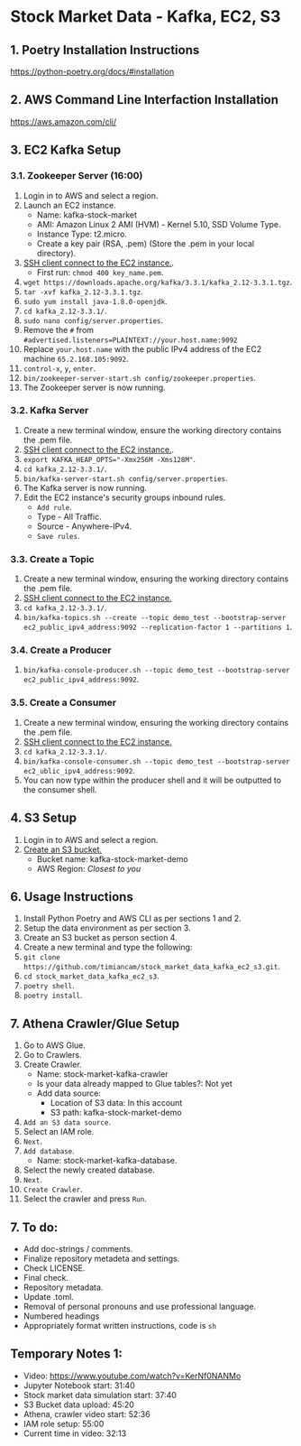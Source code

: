 # Stock Market Data - Kafka, EC2, S3

## 1. Poetry Installation Instructions

https://python-poetry.org/docs/#installation

## 2. AWS Command Line Interfaction Installation

https://aws.amazon.com/cli/

## 3. EC2 Kafka Setup

### 3.1. Zookeeper Server (16:00)

1. Login in to AWS and select a region.
2. Launch an EC2 instance.
    * Name: kafka-stock-market
    * AMI: Amazon Linux 2 AMI (HVM) - Kernel 5.10, SSD Volume Type.
    * Instance Type: t2.micro.
    * Create a key pair (RSA, .pem) (Store the .pem in your local directory).
3. [SSH client connect to the EC2 instance.](https://docs.aws.amazon.com/AWSEC2/latest/UserGuide/connect-linux-inst-ssh.html#connect-linux-inst-sshClient).
    * First run: `chmod 400 key_name.pem`.
4. `wget https://downloads.apache.org/kafka/3.3.1/kafka_2.12-3.3.1.tgz`.
5. `tar -xvf kafka_2.12-3.3.1.tgz`.
6. `sudo yum install java-1.8.0-openjdk`.
7. `cd kafka_2.12-3.3.1/`.
8. `sudo nano config/server.properties`.
9. Remove the `#` from `#advertised.listeners=PLAINTEXT://your.host.name:9092`
10. Replace `your.host.name` with the public IPv4 address of the EC2 machine `65.2.168.105:9092`. 
11. `control-x`, `y`, `enter`.
12. `bin/zookeeper-server-start.sh config/zookeeper.properties`.
13. The Zookeeper server is now running. 

### 3.2. Kafka Server

1. Create a new terminal window, ensure the working directory contains the .pem file.
2. [SSH client connect to the EC2 instance.](https://docs.aws.amazon.com/AWSEC2/latest/UserGuide/connect-linux-inst-ssh.html#connect-linux-inst-sshClient).
3. `export KAFKA_HEAP_OPTS="-Xmx256M -Xms128M"`.
4. `cd kafka_2.12-3.3.1/`.
5. `bin/kafka-server-start.sh config/server.properties`.
6. The Kafka server is now running.
7. Edit the EC2 instance's security groups inbound rules.
    * `Add rule`.
    * Type - All Traffic.
    * Source - Anywhere-IPv4.
    * `Save rules`.

### 3.3. Create a Topic

1. Create a new terminal window, ensuring the working directory contains the .pem file.
2. [SSH client connect to the EC2 instance.](https://docs.aws.amazon.com/AWSEC2/latest/UserGuide/connect-linux-inst-ssh.html#connect-linux-inst-sshClient)
3. `cd kafka_2.12-3.3.1/`.
4. `bin/kafka-topics.sh --create --topic demo_test --bootstrap-server ec2_public_ipv4_address:9092 --replication-factor 1 --partitions 1`.

### 3.4. Create a Producer

1. `bin/kafka-console-producer.sh --topic demo_test --bootstrap-server ec2_public_ipv4_address:9092`.

### 3.5. Create a Consumer

1. Create a new terminal window, ensuring the working directory contains the .pem file.
2. [SSH client connect to the EC2 instance.](https://docs.aws.amazon.com/AWSEC2/latest/UserGuide/connect-linux-inst-ssh.html#connect-linux-inst-sshClient)
3. `cd kafka_2.12-3.3.1/`.
4. `bin/kafka-console-consumer.sh --topic demo_test --bootstrap-server ec2_ublic_ipv4_address:9092`.
5. You can now type within the producer shell and it will be outputted to the consumer shell.

## 4. S3 Setup

1. Login in to AWS and select a region.
2. [Create an S3 bucket.](https://docs.aws.amazon.com/AmazonS3/latest/userguide/creating-bucket.html)
    * Bucket name: kafka-stock-market-demo
    * AWS Region: _Closest to you_

## 6. Usage Instructions
1. Install Python Poetry and AWS CLI as per sections 1 and 2.
2. Setup the data environment as per section 3.
3. Create an S3 bucket as person section 4.
4. Create a new terminal and type the following:
5. `git clone https://github.com/timiancam/stock_market_data_kafka_ec2_s3.git`.
6. `cd stock_market_data_kafka_ec2_s3`.
7. `poetry shell`. 
8. `poetry install`. 

## 7. Athena Crawler/Glue Setup
1. Go to AWS Glue.
2. Go to Crawlers.
3. Create Crawler.
    * Name: stock-market-kafka-crawler
    * Is your data already mapped to Glue tables?: Not yet
    * Add data source:
        * Location of S3 data: In this account
        * S3 path: kafka-stock-market-demo
4. `Add an S3 data source`.
5. Select an IAM role.
6. `Next`.
7. `Add database`. 
    * Name: stock-market-kafka-database.
8. Select the newly created database.
9. `Next`. 
10. `Create Crawler`. 
11. Select the crawler and press `Run`. 

## 7. To do:

* Add doc-strings / comments.
* Finalize repository metadeta and settings.
* Check LICENSE.
* Final check.
* Repository metadata.
* Update .toml.
* Removal of personal pronouns and use professional language.
* Numbered headings
* Appropriately format written instructions, code is ```sh```

## Temporary Notes 1:

* Video: https://www.youtube.com/watch?v=KerNf0NANMo
* Jupyter Notebook start: 31:40
* Stock market data simulation start: 37:40
* S3 Bucket data upload: 45:20
* Athena, crawler video start: 52:36
* IAM role setup: 55:00
* Current time in video: 32:13